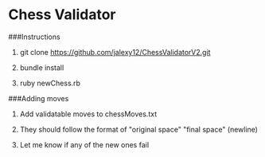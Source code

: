 Chess Validator
===============

###Instructions

1. git clone https://github.com/jalexy12/ChessValidatorV2.git

2. bundle install

3. ruby newChess.rb

###Adding moves

1. Add validatable moves to chessMoves.txt

2. They should follow the format of "original space" "final space" (newline)

3. Let me know if any of the new ones fail

